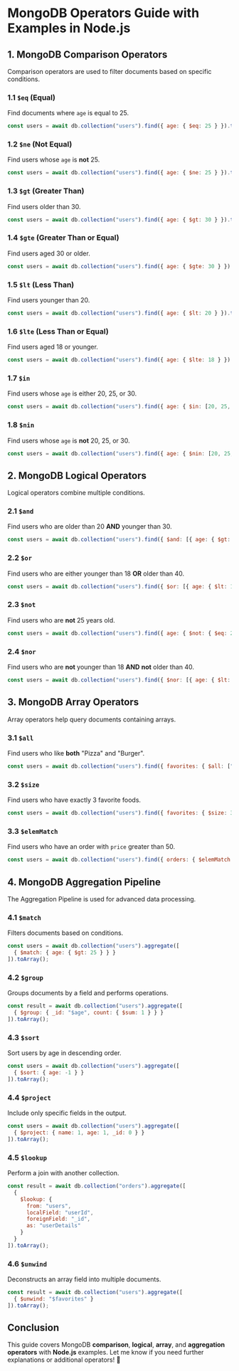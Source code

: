 # MongoDB Operators Guide with Examples in Node.js

## 1. MongoDB Comparison Operators
Comparison operators are used to filter documents based on specific conditions.

### 1.1 `$eq` (Equal)
Find documents where `age` is equal to 25.
```javascript
const users = await db.collection("users").find({ age: { $eq: 25 } }).toArray();
```

### 1.2 `$ne` (Not Equal)
Find users whose `age` is **not** 25.
```javascript
const users = await db.collection("users").find({ age: { $ne: 25 } }).toArray();
```

### 1.3 `$gt` (Greater Than)
Find users older than 30.
```javascript
const users = await db.collection("users").find({ age: { $gt: 30 } }).toArray();
```

### 1.4 `$gte` (Greater Than or Equal)
Find users aged 30 or older.
```javascript
const users = await db.collection("users").find({ age: { $gte: 30 } }).toArray();
```

### 1.5 `$lt` (Less Than)
Find users younger than 20.
```javascript
const users = await db.collection("users").find({ age: { $lt: 20 } }).toArray();
```

### 1.6 `$lte` (Less Than or Equal)
Find users aged 18 or younger.
```javascript
const users = await db.collection("users").find({ age: { $lte: 18 } }).toArray();
```

### 1.7 `$in`
Find users whose `age` is either 20, 25, or 30.
```javascript
const users = await db.collection("users").find({ age: { $in: [20, 25, 30] } }).toArray();
```

### 1.8 `$nin`
Find users whose `age` is **not** 20, 25, or 30.
```javascript
const users = await db.collection("users").find({ age: { $nin: [20, 25, 30] } }).toArray();
```

## 2. MongoDB Logical Operators
Logical operators combine multiple conditions.

### 2.1 `$and`
Find users who are older than 20 **AND** younger than 30.
```javascript
const users = await db.collection("users").find({ $and: [{ age: { $gt: 20 } }, { age: { $lt: 30 } }] }).toArray();
```

### 2.2 `$or`
Find users who are either younger than 18 **OR** older than 40.
```javascript
const users = await db.collection("users").find({ $or: [{ age: { $lt: 18 } }, { age: { $gt: 40 } }] }).toArray();
```

### 2.3 `$not`
Find users who are **not** 25 years old.
```javascript
const users = await db.collection("users").find({ age: { $not: { $eq: 25 } } }).toArray();
```

### 2.4 `$nor`
Find users who are **not** younger than 18 **AND** **not** older than 40.
```javascript
const users = await db.collection("users").find({ $nor: [{ age: { $lt: 18 } }, { age: { $gt: 40 } }] }).toArray();
```

## 3. MongoDB Array Operators
Array operators help query documents containing arrays.

### 3.1 `$all`
Find users who like **both** "Pizza" and "Burger".
```javascript
const users = await db.collection("users").find({ favorites: { $all: ["Pizza", "Burger"] } }).toArray();
```

### 3.2 `$size`
Find users who have exactly 3 favorite foods.
```javascript
const users = await db.collection("users").find({ favorites: { $size: 3 } }).toArray();
```

### 3.3 `$elemMatch`
Find users who have an order with `price` greater than 50.
```javascript
const users = await db.collection("users").find({ orders: { $elemMatch: { price: { $gt: 50 } } } }).toArray();
```

## 4. MongoDB Aggregation Pipeline
The Aggregation Pipeline is used for advanced data processing.

### 4.1 `$match`
Filters documents based on conditions.
```javascript
const users = await db.collection("users").aggregate([
  { $match: { age: { $gt: 25 } } }
]).toArray();
```

### 4.2 `$group`
Groups documents by a field and performs operations.
```javascript
const result = await db.collection("users").aggregate([
  { $group: { _id: "$age", count: { $sum: 1 } } }
]).toArray();
```

### 4.3 `$sort`
Sort users by age in descending order.
```javascript
const users = await db.collection("users").aggregate([
  { $sort: { age: -1 } }
]).toArray();
```

### 4.4 `$project`
Include only specific fields in the output.
```javascript
const users = await db.collection("users").aggregate([
  { $project: { name: 1, age: 1, _id: 0 } }
]).toArray();
```

### 4.5 `$lookup`
Perform a join with another collection.
```javascript
const result = await db.collection("orders").aggregate([
  {
    $lookup: {
      from: "users",
      localField: "userId",
      foreignField: "_id",
      as: "userDetails"
    }
  }
]).toArray();
```

### 4.6 `$unwind`
Deconstructs an array field into multiple documents.
```javascript
const result = await db.collection("users").aggregate([
  { $unwind: "$favorites" }
]).toArray();
```

## Conclusion
This guide covers MongoDB **comparison**, **logical**, **array**, and **aggregation operators** with **Node.js** examples. Let me know if you need further explanations or additional operators! 🚀

